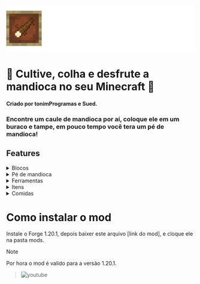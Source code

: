 ![Icon](assets/icon.png)

# 🌿 Cultive, colha e desfrute a mandioca no seu Minecraft 🌿 
#### Criado por tonimProgramas e Sued.


### Encontre um caule de mandioca por aí, coloque ele em um buraco e tampe, em pouco tempo você tera um pé de mandioca!

## Features
<details>
<summary>Blocos</summary>

### Bloco com buraco
![BlocoComBurado](assets/BlocoComBuraco.png)

Bloco obtido ao utilizar a cavadeira em qualquer tipo de terra. A cavadeira pode transforma-lo novamente em bloco terra ou bloco com mandioca plantada. Água os pistões o transformam em dirt.

### Bloco com mandioca plantada
![BlocoComBurado](assets/PlantedMandiocaBLock.png)

Bloco que gera o pé de mandioca, sempre que uma mandioca é quebrada ele irá gerar outra, quando colhida o bloco volta a ser um bloco com buraco. Água os pistões o transformam em dirt.

</details>


<details>
<summary>Pé de mandioca</summary>
O pé de mandioca é um bloco que evolui 5 estágios, ele é gerado quando um bloco com buraco é fechado com um caule de mandioca dentro. Eles podem ser quebras ou colhidos, crescem apenas de dia e são magníficos.

![Mandioca1](assets/MandiocaStages.png)

## Loot Table
### Ao quebrar:
- Estagio 0: x
- Estagio 1: 0-1 caule de mandioca.
- Estagio 2: 0-1 caule de mandioca.
- Estagio 3: 1   caule de mandioca.
- Estagio 4: 1-2 caule de mandioca.
- Estagio 5: 3-4 caule de mandioca.
### Ao colher:
- Estagio 0: x
- Estagio 1: 0-1 caule de mandioca + 1 mandioca crua.
- Estagio 2: 0-1 caule de mandioca + 2 mandiocas cruas.
- Estagio 3: 1 caule de mandioca + 3 mandiocas cruas.
- Estagio 4: 1-2 caules de mandiocas + 4 mandiocas cruas.
- Estagio 5: 3-4 caules de mandiocas + 8 mandiocas cruas.
## Tempo de Crescimento
No Minecraft, o crescimento de crops é influenciado pelos random ticks, que ocorrem em média a cada 47,30seg quando o valor padrão do RandomTickSpeed é 3. A mandioca tem 3,85% de chance de crescer a cada random tick, o que leva em média 21,4min, o que é quase equivalente a 1 dia no Minecraft.
</details>



<details>
<summary>Ferramentas</summary>

### Cavaderira
![Cavadeira](assets/CavadeiraCrafting.png)

A cavadeira é uma ferramenta que cria um buraco em qualquer tipo de terra, e fecha o buraco. 
### Facão
![Facão](assets/FacaoCrafting.png)

O facão descasca mandiocas cruas, este item possui validade.
</details>



<details>
<summary>Itens</summary>

### Mandioca Crua
![Mandioca1](assets/MandiocaCrua.png)

Mandioca crua é obtida ao colher um pé de mandioca, serve para ser descascada com o Facão e virar Mandioca descascada.

### Caule de Mandioca
![Mandioca1](assets/MandiocaCaule.png)

Caules de mandioca podem ser obtidos em estruturas como villas e minas abandonadas ou colhendo um pé de mandioca. Se colocado em um buraco e fechar, um lindo pé de mandioca nascerá.

### Mandioca Ralada
![teste](assets/MandiocaRaladaCrafting.png)

Mandioca ralada serve de craft para o bolo de mandioca aka Mané Pelado.
</details>



<details>
<summary>Comidas</summary>

### Mandioca Descascada
![Mandioca1](assets/MandiocaDescascada.png)

Uma comida que restaura 1🍗 de fome, e serve de craft para mandioca ralada e mandioca cozida.
### Mandioca Cozida
### Bolo de Mandioca
![Bolo de mandioca](assets/BoloDeMandiocaCrafting.png)

Bolo é um alimento e um bloco que pode ser comido pelo jogador, assim como bolo cada pedaço restaura 2🍗 de fome.

### Tapiocas 
![teste](assets/TapiocaDeCarneCrafting.png) ![teste](assets/TapiocaDeFrangoCrafting.png)

São comidas que restauram 10🍗 de fome, seguem este padrão de craft e existem também tapiocas de porco, carneiro, peixe e de coelho.

</details>




# Como instalar o mod
Instale o Forge 1.20.1, depois baixer este arquivo [link do mod], e cloque ele na pasta mods.

> [!NOTE]
> Por hora o mod é valido para a versão 1.20.1.

> <img src="https://img.shields.io/badge/YouTube-FF0000?style=for-the-badge&logo=youtube&logoColor=white" alt="youtube"/> 